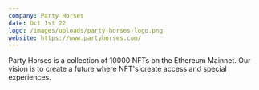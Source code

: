 ```yaml
---
company: Party Horses
date: Oct 1st 22
logo: /images/uploads/party-horses-logo.png
website: https://www.partyhorses.com/
---
```

Party Horses is a collection of 10000 NFTs on the Ethereum Mainnet. Our vision is to create a future where NFT's create access and special experiences.